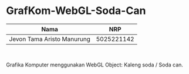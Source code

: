 # GrafKom-WebGL-Soda-Can


| Nama           | NRP           |
| ---            | --------------|
|Jevon Tama Aristo Manurung | 5025221142 |
<br>

Grafika Komputer menggunakan WebGL
Object: Kaleng soda / Soda can.

